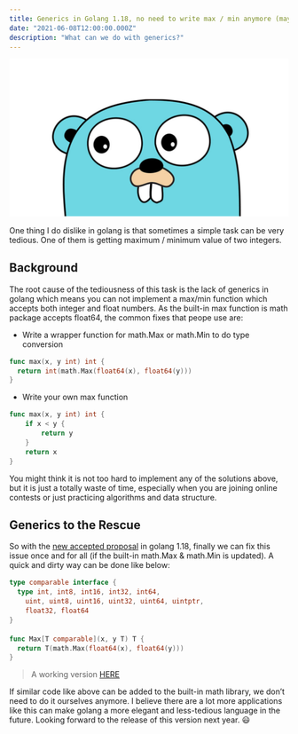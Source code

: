 ```yaml
---
title: Generics in Golang 1.18, no need to write max / min anymore (maybe)
date: "2021-06-08T12:00:00.000Z"
description: "What can we do with generics?"
---
```


![golang banner](../../assets/golang.png)

One thing I do dislike in golang is that sometimes a simple task can be very tedious. One of them is getting maximum / minimum value of two integers.

## Background

The root cause of the tediousness of this task is the lack of generics in golang which means you can not implement a max/min function which accepts both integer and float numbers. As the built-in max function is math package accepts float64, the common fixes that peope use are:

- Write a wrapper function for math.Max or math.Min to do type conversion

```go
func max(x, y int) int {
  return int(math.Max(float64(x), float64(y)))
}
```

- Write your own max function

```go
func max(x, y int) int {
    if x < y {
        return y
    }
    return x
}
```

You might think it is not too hard to implement any of the solutions above, but it is just a totally waste of time, especially when you are joining online contests or just practicing algorithms and data structure.

## Generics to the Rescue

So with the [new accepted proposal](https://go.googlesource.com/proposal/+/refs/heads/master/design/43651-type-parameters.md) in golang 1.18, finally we can fix this issue once and for all (if the built-in math.Max & math.Min is updated). A quick and dirty way can be done like below:

```go
type comparable interface {
  type int, int8, int16, int32, int64,
    uint, uint8, uint16, uint32, uint64, uintptr,
    float32, float64
}

func Max[T comparable](x, y T) T {
  return T(math.Max(float64(x), float64(y)))
}
```

> A working version [HERE](https://go2goplay.golang.org/p/_vWgGPiuyr_s)

If similar code like above can be added to the built-in math library, we don’t need to do it ourselves anymore. I believe there are a lot more applications like this can make golang a more elegant and less-tedious language in the future. Looking forward to the release of this version next year. 😃

